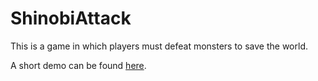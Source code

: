 # ShinobiAttack

This is a game in which players must defeat monsters to save the world.

A short demo can be found [here](https://youtu.be/W6SENC5Kdzo).
